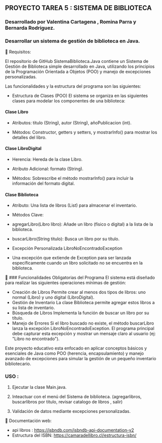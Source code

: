 ## PROYECTO TAREA 5 : SISTEMA DE BIBLIOTECA 

### Desarrollado por  Valentina Cartagena , Romina Parra y Bernarda Rodríguez.
### Desarrollar un sistema de gestión de biblioteca en Java.

📌 Requisitos:

El repositorio de GitHub SistemaBiblioteca.Java contiene un Sistema de Gestión de Biblioteca simple desarrollado en Java, utilizando los principios de la Programación Orientada a Objetos (POO) y manejo de excepciones personalizadas.

Las funcionalidades y la estructura del programa son las siguientes:

* Estructura de Clases (POO)
El sistema se organiza en las siguientes clases para modelar los componentes de una biblioteca:

#### Clase Libro

*  Atributos: titulo (String), autor (String), añoPublicacion (int).

*  Métodos: Constructor, getters y setters, y mostrarInfo() para mostrar los detalles del libro.

#### Clase LibroDigital

* Herencia: Hereda de la clase Libro.

* Atributo Adicional: formato (String).

* Métodos: Sobrescribe el método mostrarInfo() para incluir la información del formato digital.

#### Clase Biblioteca

* Atributo: Una lista de libros (List<Libro>) para almacenar el inventario.

* Métodos Clave:

* agregarLibro(Libro libro): Añade un libro (físico o digital) a la lista de la biblioteca.

* buscarLibro(String titulo): Busca un libro por su título.

* Excepción Personalizada LibroNoEncontradoException

* Una excepción que extiende de Exception para ser lanzada específicamente cuando un libro solicitado no se encuentra en la biblioteca.

💼 ### Funcionalidades Obligatorias del Programa
El sistema está diseñado para realizar las siguientes operaciones mínimas de gestión:

* Creación de Libros	Permite crear al menos dos tipos de libros: uno normal (Libro) y uno digital (LibroDigital).
* Gestión de Inventario	La clase Biblioteca permite agregar estos libros a su lista de inventario.
* Búsqueda de Libros	Implementa la función de buscar un libro por su título.
* Manejo de Errores	Si el libro buscado no existe, el método buscarLibro lanza la excepción LibroNoEncontradoException. El programa principal debe capturar esta excepción y mostrar un mensaje claro al usuario (ej: "Libro no encontrado").

Este proyecto educativo esta enfocado en aplicar conceptos básicos y esenciales de Java como POO (herencia, encapsulamiento) y manejo avanzado de excepciones para simular la gestión de un pequeño inventario bibliotecario.

### USO :

1) Ejecutar la clase Main.java.
   
2)  Inteactuar con el menú del Sistema de biblioteca. (agregarlibros, buscarlibros por titulo, revisar catalogo de libros , salir)
   
3) Validación de datos mediante excepciones personalizadas.


 📖 Documentación web: 

* api libros : https://isbndb.com/isbndb-api-documentation-v2
* Estructura del ISBN: https://camaradellibro.cl/estructura-isbn/

